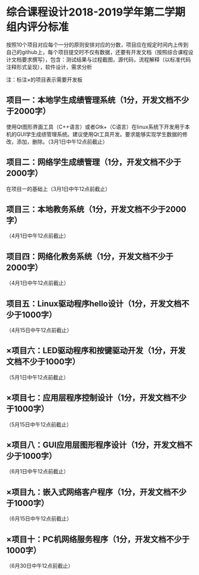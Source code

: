 # 综合课程设计2018-2019学年第二学期组内评分标准
按照10个项目对应每个一分的原则安排对应的分数，项目应在规定时间内上传到自己的github上，每个项目提交时不仅有数据，还要有开发文档（按照综合课程设计文档要求撰写），包含：测试结果与过程截图，源代码，流程解释（以标准代码注释形式呈现），软件设计，需求分析

注：标注×的项目表示需要开发板

## 项目一：本地学生成绩管理系统（1分，开发文档不少于2000字）

使用Qt图形界面工具（C++语言）或者Gtk+（C语言）在linux系统下开发用于本机的GUI学生成绩管理系统。建议使用Qt工具开发。要求能够实现学生数据的修改，添加，删除。（3月1日中午12点前截止）

## 项目二：网络学生成绩管理（1分，开发文档不少于2000字）

在项目一的基础上（3月1日中午12点前截止）

## 项目三：本地教务系统（1分，开发文档不少于2000字）

（4月1日中午12点前截止）

## 项目四：网络化教务系统（1分，开发文档不少于2000字）

（4月1日中午12点前截止）

## 项目五：Linux驱动程序hello设计（1分，开发文档不少于1000字）

（4月15日中午12点前截止）

## ×项目六：LED驱动程序和按键驱动开发（1分，开发文档不少于1000字）

（5月1日中午12点前截止）

## ×项目七：应用层程序控制设计（1分，开发文档不少于1000字）

（5月15日中午12点前截止）

## ×项目八：GUI应用层图形程序设计（1分，开发文档不少于1000字）

（6月1日中午12点前截止）

## ×项目九：嵌入式网络客户程序（1分，开发文档不少于1000字）

（6月15日中午12点前截止）

## ×项目十：PC机网络服务程序（1分，开发文档不少于1000字）

（6月30日中午12点前截止）
